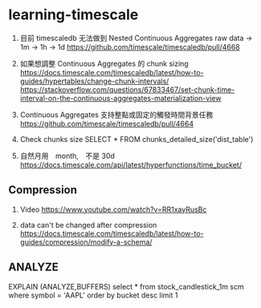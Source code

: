 # learning-timescale

1. 目前 timescaledb 无法做到 Nested Continuous Aggregates
raw data → 1m → 1h → 1d
<https://github.com/timescale/timescaledb/pull/4668>

1. 如果想調整 Continuous Aggregates 的 chunk sizing
<https://docs.timescale.com/timescaledb/latest/how-to-guides/hypertables/change-chunk-intervals/>
<https://stackoverflow.com/questions/67833467/set-chunk-time-interval-on-the-continuous-aggregates-materialization-view>

1. Continuous Aggregates 支持整點或固定的觸發時間背景任務
<https://github.com/timescale/timescaledb/pull/4664>

1. Check chunks size
SELECT * FROM chunks_detailed_size('dist_table')

1. 自然月用　month,　不是 30d
<https://docs.timescale.com/api/latest/hyperfunctions/time_bucket/>

## Compression

1. Video
<https://www.youtube.com/watch?v=RR1xayRusBc>

1. data can't be changed after compression
<https://docs.timescale.com/timescaledb/latest/how-to-guides/compression/modify-a-schema/>

## ANALYZE

EXPLAIN (ANALYZE,BUFFERS)
select *
from stock_candlestick_1m scm
where symbol = 'AAPL'
order by bucket desc
limit 1
